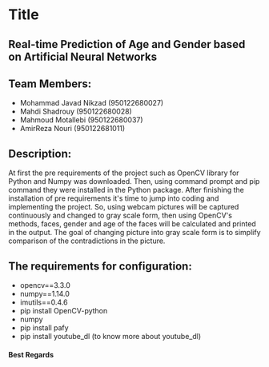 # Title
## Real-time Prediction of Age and Gender based on Artificial Neural Networks

## Team Members:
- Mohammad Javad Nikzad (950122680027)
- Mahdi Shadrouy (950122680028)
- Mahmoud Motallebi (950122680037)
- AmirReza Nouri (950122681011)

## Description:
At first the pre requirements of the project such as OpenCV library for Python and Numpy was downloaded.
Then, using command prompt and pip command they were installed in the Python package.
After finishing the installation of pre requirements it's time to jump into coding and implementing the project.
So, using webcam pictures will be captured continuously and changed to gray scale form,
 then using OpenCV's methods, faces, gender and age of the faces will be calculated and printed in the output.
 The goal of changing picture into gray scale form is to simplify comparison of the contradictions in the picture.

 ## The requirements for configuration:
- opencv==3.3.0
- numpy==1.14.0
- imutils==0.4.6
- pip install OpenCV-python
- numpy
- pip install pafy
- pip install youtube_dl (to know more about youtube_dl)

#### Best Regards
